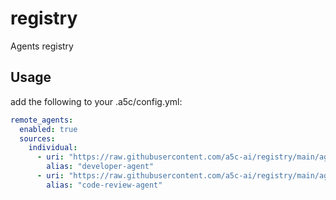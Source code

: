 # registry

Agents registry

## Usage

add the following to your .a5c/config.yml:

```yaml
remote_agents:
  enabled: true
  sources:
    individual:
      - uri: "https://raw.githubusercontent.com/a5c-ai/registry/main/agents/development/developer-agent.agent.md"
        alias: "developer-agent"
      - uri: "https://raw.githubusercontent.com/a5c-ai/registry/main/agents/development/code-review-agent.agent.md"
        alias: "code-review-agent"
```